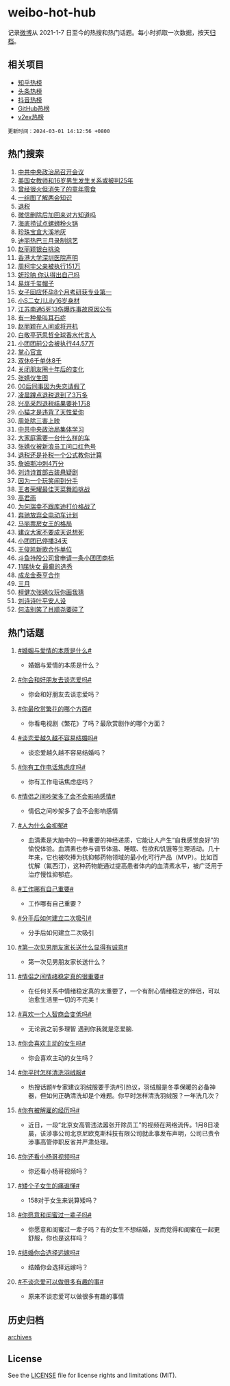 # weibo-hot-hub

记录[微博](https://www.weibo.com)从 2021-1-7 日至今的热搜和热门话题。每小时抓取一次数据，按天[归档](archives)。

## 相关项目

- [知乎热榜](https://github.com/lonnyzhang423/zhihu-hot-hub)
- [头条热榜](https://github.com/lonnyzhang423/toutiao-hot-hub)
- [抖音热榜](https://github.com/lonnyzhang423/douyin-hot-hub)
- [GitHub热榜](https://github.com/lonnyzhang423/github-hot-hub)
- [v2ex热榜](https://github.com/lonnyzhang423/v2ex-hot-hub)


`更新时间：2024-03-01 14:12:56 +0800`

## 热门搜索

1. [中共中央政治局召开会议](https://m.weibo.cn/search?containerid=100103type%3D1%26t%3D10%26q%3D%23%E4%B8%AD%E5%85%B1%E4%B8%AD%E5%A4%AE%E6%94%BF%E6%B2%BB%E5%B1%80%E5%8F%AC%E5%BC%80%E4%BC%9A%E8%AE%AE%23&stream_entry_id=51&isnewpage=1&extparam=seat%3D1%26pos%3D0%26q%3D%2523%25E4%25B8%25AD%25E5%2585%25B1%25E4%25B8%25AD%25E5%25A4%25AE%25E6%2594%25BF%25E6%25B2%25BB%25E5%25B1%2580%25E5%258F%25AC%25E5%25BC%2580%25E4%25BC%259A%25E8%25AE%25AE%2523%26cate%3D10103%26filter_type%3Drealtimehot%26stream_entry_id%3D51%26dgr%3D0%26c_type%3D51%26display_time%3D1709273575%26pre_seqid%3D170927357597503274911)
1. [美国女教师和16岁男生发生关系或被判25年](https://m.weibo.cn/search?containerid=100103type%3D1%26t%3D10%26q%3D%23%E7%BE%8E%E5%9B%BD%E5%A5%B3%E6%95%99%E5%B8%88%E5%92%8C16%E5%B2%81%E7%94%B7%E7%94%9F%E5%8F%91%E7%94%9F%E5%85%B3%E7%B3%BB%E6%88%96%E8%A2%AB%E5%88%A425%E5%B9%B4%23&stream_entry_id=31&isnewpage=1&extparam=seat%3D1%26flag%3D1%26cate%3D5001%26band_rank%3D1%26q%3D%2523%25E7%25BE%258E%25E5%259B%25BD%25E5%25A5%25B3%25E6%2595%2599%25E5%25B8%2588%25E5%2592%258C16%25E5%25B2%2581%25E7%2594%25B7%25E7%2594%259F%25E5%258F%2591%25E7%2594%259F%25E5%2585%25B3%25E7%25B3%25BB%25E6%2588%2596%25E8%25A2%25AB%25E5%2588%25A425%25E5%25B9%25B4%2523%26dgr%3D0%26filter_type%3Drealtimehot%26lcate%3D5001%26pos%3D0%26stream_entry_id%3D31%26realpos%3D1%26c_type%3D31%26display_time%3D1709273575%26pre_seqid%3D170927357597503274911)
1. [曾经很火但消失了的童年零食](https://m.weibo.cn/search?containerid=100103type%3D1%26t%3D10%26q%3D%23%E6%9B%BE%E7%BB%8F%E5%BE%88%E7%81%AB%E4%BD%86%E6%B6%88%E5%A4%B1%E4%BA%86%E7%9A%84%E7%AB%A5%E5%B9%B4%E9%9B%B6%E9%A3%9F%23&stream_entry_id=31&isnewpage=1&extparam=seat%3D1%26flag%3D1%26cate%3D5001%26band_rank%3D2%26q%3D%2523%25E6%259B%25BE%25E7%25BB%258F%25E5%25BE%2588%25E7%2581%25AB%25E4%25BD%2586%25E6%25B6%2588%25E5%25A4%25B1%25E4%25BA%2586%25E7%259A%2584%25E7%25AB%25A5%25E5%25B9%25B4%25E9%259B%25B6%25E9%25A3%259F%2523%26dgr%3D0%26filter_type%3Drealtimehot%26lcate%3D5001%26pos%3D1%26stream_entry_id%3D31%26realpos%3D2%26c_type%3D31%26display_time%3D1709273575%26pre_seqid%3D170927357597503274911)
1. [一组图了解两会知识](https://m.weibo.cn/search?containerid=100103type%3D1%26t%3D10%26q%3D%23%E4%B8%80%E7%BB%84%E5%9B%BE%E4%BA%86%E8%A7%A3%E4%B8%A4%E4%BC%9A%E7%9F%A5%E8%AF%86%23&stream_entry_id=31&isnewpage=1&extparam=seat%3D1%26flag%3D0%26cate%3D5001%26band_rank%3D3%26q%3D%2523%25E4%25B8%2580%25E7%25BB%2584%25E5%259B%25BE%25E4%25BA%2586%25E8%25A7%25A3%25E4%25B8%25A4%25E4%25BC%259A%25E7%259F%25A5%25E8%25AF%2586%2523%26dgr%3D0%26filter_type%3Drealtimehot%26lcate%3D5001%26pos%3D2%26stream_entry_id%3D31%26realpos%3D3%26c_type%3D31%26display_time%3D1709273575%26pre_seqid%3D170927357597503274911)
1. [退税](https://m.weibo.cn/search?containerid=100103type%3D1%26t%3D10%26q%3D%E9%80%80%E7%A8%8E&stream_entry_id=31&isnewpage=1&extparam=seat%3D1%26flag%3D16%26cate%3D5001%26band_rank%3D4%26q%3D%25E9%2580%2580%25E7%25A8%258E%26dgr%3D0%26filter_type%3Drealtimehot%26lcate%3D5001%26pos%3D3%26stream_entry_id%3D31%26realpos%3D4%26c_type%3D31%26display_time%3D1709273575%26pre_seqid%3D170927357597503274911)
1. [微信删除后加回来对方知道吗](https://m.weibo.cn/search?containerid=100103type%3D1%26t%3D10%26q%3D%23%E5%BE%AE%E4%BF%A1%E5%88%A0%E9%99%A4%E5%90%8E%E5%8A%A0%E5%9B%9E%E6%9D%A5%E5%AF%B9%E6%96%B9%E7%9F%A5%E9%81%93%E5%90%97%23&stream_entry_id=31&isnewpage=1&extparam=seat%3D1%26flag%3D2%26cate%3D5001%26band_rank%3D5%26q%3D%2523%25E5%25BE%25AE%25E4%25BF%25A1%25E5%2588%25A0%25E9%2599%25A4%25E5%2590%258E%25E5%258A%25A0%25E5%259B%259E%25E6%259D%25A5%25E5%25AF%25B9%25E6%2596%25B9%25E7%259F%25A5%25E9%2581%2593%25E5%2590%2597%2523%26dgr%3D0%26filter_type%3Drealtimehot%26lcate%3D5001%26pos%3D4%26stream_entry_id%3D31%26realpos%3D5%26c_type%3D31%26display_time%3D1709273575%26pre_seqid%3D170927357597503274911)
1. [海底捞试点螺蛳粉火锅](https://m.weibo.cn/search?containerid=100103type%3D1%26t%3D10%26q%3D%23%E6%B5%B7%E5%BA%95%E6%8D%9E%E8%AF%95%E7%82%B9%E8%9E%BA%E8%9B%B3%E7%B2%89%E7%81%AB%E9%94%85%23&stream_entry_id=31&isnewpage=1&extparam=seat%3D1%26flag%3D1%26cate%3D5001%26band_rank%3D6%26q%3D%2523%25E6%25B5%25B7%25E5%25BA%2595%25E6%258D%259E%25E8%25AF%2595%25E7%2582%25B9%25E8%259E%25BA%25E8%259B%25B3%25E7%25B2%2589%25E7%2581%25AB%25E9%2594%2585%2523%26dgr%3D0%26filter_type%3Drealtimehot%26lcate%3D5001%26pos%3D5%26stream_entry_id%3D31%26realpos%3D6%26c_type%3D31%26display_time%3D1709273575%26pre_seqid%3D170927357597503274911)
1. [珍珠宝盒大溪地灰](https://m.weibo.cn/search?containerid=100103type%3D1%26t%3D10%26q%3D%23%E7%8F%8D%E7%8F%A0%E5%AE%9D%E7%9B%92%E5%A4%A7%E6%BA%AA%E5%9C%B0%E7%81%B0%23&stream_entry_id=31&isnewpage=1&extparam=seat%3D1%26filter_type%3Drealtimehot%26cate%3D5001%26band_rank%3D7%26q%3D%2523%25E7%258F%258D%25E7%258F%25A0%25E5%25AE%259D%25E7%259B%2592%25E5%25A4%25A7%25E6%25BA%25AA%25E5%259C%25B0%25E7%2581%25B0%2523%26is_ad_pos%3D1%26adid%3D225524%26dgr%3D0%26lcate%3D5001%26topic_ad%3D1%26stream_entry_id%3D31%26pos%3D6%26c_type%3D31%26display_time%3D1709273575%26pre_seqid%3D170927357597503274911)
1. [迪丽热巴三月录制综艺](https://m.weibo.cn/search?containerid=100103type%3D1%26t%3D10%26q%3D%23%E8%BF%AA%E4%B8%BD%E7%83%AD%E5%B7%B4%E4%B8%89%E6%9C%88%E5%BD%95%E5%88%B6%E7%BB%BC%E8%89%BA%23&stream_entry_id=31&isnewpage=1&extparam=seat%3D1%26flag%3D2%26cate%3D5001%26band_rank%3D7%26q%3D%2523%25E8%25BF%25AA%25E4%25B8%25BD%25E7%2583%25AD%25E5%25B7%25B4%25E4%25B8%2589%25E6%259C%2588%25E5%25BD%2595%25E5%2588%25B6%25E7%25BB%25BC%25E8%2589%25BA%2523%26dgr%3D0%26filter_type%3Drealtimehot%26lcate%3D5001%26pos%3D7%26stream_entry_id%3D31%26realpos%3D7%26c_type%3D31%26display_time%3D1709273575%26pre_seqid%3D170927357597503274911)
1. [赵丽颖银白挑染](https://m.weibo.cn/search?containerid=100103type%3D1%26t%3D10%26q%3D%23%E8%B5%B5%E4%B8%BD%E9%A2%96%E9%93%B6%E7%99%BD%E6%8C%91%E6%9F%93%23&stream_entry_id=31&isnewpage=1&extparam=seat%3D1%26flag%3D1%26cate%3D5001%26band_rank%3D8%26q%3D%2523%25E8%25B5%25B5%25E4%25B8%25BD%25E9%25A2%2596%25E9%2593%25B6%25E7%2599%25BD%25E6%258C%2591%25E6%259F%2593%2523%26dgr%3D0%26filter_type%3Drealtimehot%26lcate%3D5001%26pos%3D8%26stream_entry_id%3D31%26realpos%3D8%26c_type%3D31%26display_time%3D1709273575%26pre_seqid%3D170927357597503274911)
1. [香港大学深圳医院声明](https://m.weibo.cn/search?containerid=100103type%3D1%26t%3D10%26q%3D%23%E9%A6%99%E6%B8%AF%E5%A4%A7%E5%AD%A6%E6%B7%B1%E5%9C%B3%E5%8C%BB%E9%99%A2%E5%A3%B0%E6%98%8E%23&stream_entry_id=31&isnewpage=1&extparam=seat%3D1%26flag%3D1%26cate%3D5001%26band_rank%3D9%26q%3D%2523%25E9%25A6%2599%25E6%25B8%25AF%25E5%25A4%25A7%25E5%25AD%25A6%25E6%25B7%25B1%25E5%259C%25B3%25E5%258C%25BB%25E9%2599%25A2%25E5%25A3%25B0%25E6%2598%258E%2523%26dgr%3D0%26filter_type%3Drealtimehot%26lcate%3D5001%26pos%3D9%26stream_entry_id%3D31%26realpos%3D9%26c_type%3D31%26display_time%3D1709273575%26pre_seqid%3D170927357597503274911)
1. [周柯宇父亲被执行151万](https://m.weibo.cn/search?containerid=100103type%3D1%26t%3D10%26q%3D%23%E5%91%A8%E6%9F%AF%E5%AE%87%E7%88%B6%E4%BA%B2%E8%A2%AB%E6%89%A7%E8%A1%8C151%E4%B8%87%23&stream_entry_id=31&isnewpage=1&extparam=seat%3D1%26flag%3D1%26cate%3D5001%26band_rank%3D10%26q%3D%2523%25E5%2591%25A8%25E6%259F%25AF%25E5%25AE%2587%25E7%2588%25B6%25E4%25BA%25B2%25E8%25A2%25AB%25E6%2589%25A7%25E8%25A1%258C151%25E4%25B8%2587%2523%26dgr%3D0%26filter_type%3Drealtimehot%26lcate%3D5001%26pos%3D10%26stream_entry_id%3D31%26realpos%3D10%26c_type%3D31%26display_time%3D1709273575%26pre_seqid%3D170927357597503274911)
1. [妍珍呐 你认得出自己吗](https://m.weibo.cn/search?containerid=100103type%3D1%26t%3D10%26q%3D%E5%A6%8D%E7%8F%8D%E5%91%90+%E4%BD%A0%E8%AE%A4%E5%BE%97%E5%87%BA%E8%87%AA%E5%B7%B1%E5%90%97&stream_entry_id=31&isnewpage=1&extparam=seat%3D1%26flag%3D1%26cate%3D5001%26band_rank%3D11%26q%3D%25E5%25A6%258D%25E7%258F%258D%25E5%2591%2590%2520%25E4%25BD%25A0%25E8%25AE%25A4%25E5%25BE%2597%25E5%2587%25BA%25E8%2587%25AA%25E5%25B7%25B1%25E5%2590%2597%26dgr%3D0%26filter_type%3Drealtimehot%26lcate%3D5001%26pos%3D11%26stream_entry_id%3D31%26realpos%3D11%26c_type%3D31%26display_time%3D1709273575%26pre_seqid%3D170927357597503274911)
1. [易烊千玺帽子](https://m.weibo.cn/search?containerid=100103type%3D1%26t%3D10%26q%3D%E6%98%93%E7%83%8A%E5%8D%83%E7%8E%BA%E5%B8%BD%E5%AD%90&stream_entry_id=31&isnewpage=1&extparam=seat%3D1%26flag%3D0%26cate%3D5001%26band_rank%3D12%26q%3D%25E6%2598%2593%25E7%2583%258A%25E5%258D%2583%25E7%258E%25BA%25E5%25B8%25BD%25E5%25AD%2590%26dgr%3D0%26filter_type%3Drealtimehot%26lcate%3D5001%26pos%3D12%26stream_entry_id%3D31%26realpos%3D12%26c_type%3D31%26display_time%3D1709273575%26pre_seqid%3D170927357597503274911)
1. [女子回应怀孕8个月考研获专业第一](https://m.weibo.cn/search?containerid=100103type%3D1%26t%3D10%26q%3D%23%E5%A5%B3%E5%AD%90%E5%9B%9E%E5%BA%94%E6%80%80%E5%AD%958%E4%B8%AA%E6%9C%88%E8%80%83%E7%A0%94%E8%8E%B7%E4%B8%93%E4%B8%9A%E7%AC%AC%E4%B8%80%23&stream_entry_id=31&isnewpage=1&extparam=seat%3D1%26flag%3D2%26cate%3D5001%26band_rank%3D13%26q%3D%2523%25E5%25A5%25B3%25E5%25AD%2590%25E5%259B%259E%25E5%25BA%2594%25E6%2580%2580%25E5%25AD%25958%25E4%25B8%25AA%25E6%259C%2588%25E8%2580%2583%25E7%25A0%2594%25E8%258E%25B7%25E4%25B8%2593%25E4%25B8%259A%25E7%25AC%25AC%25E4%25B8%2580%2523%26dgr%3D0%26filter_type%3Drealtimehot%26lcate%3D5001%26pos%3D13%26stream_entry_id%3D31%26realpos%3D13%26c_type%3D31%26display_time%3D1709273575%26pre_seqid%3D170927357597503274911)
1. [小S二女儿Lily16岁身材](https://m.weibo.cn/search?containerid=100103type%3D1%26t%3D10%26q%3D%23%E5%B0%8FS%E4%BA%8C%E5%A5%B3%E5%84%BFLily16%E5%B2%81%E8%BA%AB%E6%9D%90%23&stream_entry_id=31&isnewpage=1&extparam=seat%3D1%26flag%3D0%26cate%3D5001%26band_rank%3D14%26q%3D%2523%25E5%25B0%258FS%25E4%25BA%258C%25E5%25A5%25B3%25E5%2584%25BFLily16%25E5%25B2%2581%25E8%25BA%25AB%25E6%259D%2590%2523%26dgr%3D0%26filter_type%3Drealtimehot%26lcate%3D5001%26pos%3D14%26stream_entry_id%3D31%26realpos%3D14%26c_type%3D31%26display_time%3D1709273575%26pre_seqid%3D170927357597503274911)
1. [江苏南通5死13伤爆炸事故原因公布](https://m.weibo.cn/search?containerid=100103type%3D1%26t%3D10%26q%3D%23%E6%B1%9F%E8%8B%8F%E5%8D%97%E9%80%9A5%E6%AD%BB13%E4%BC%A4%E7%88%86%E7%82%B8%E4%BA%8B%E6%95%85%E5%8E%9F%E5%9B%A0%E5%85%AC%E5%B8%83%23&stream_entry_id=31&isnewpage=1&extparam=seat%3D1%26flag%3D0%26cate%3D5001%26band_rank%3D15%26q%3D%2523%25E6%25B1%259F%25E8%258B%258F%25E5%258D%2597%25E9%2580%259A5%25E6%25AD%25BB13%25E4%25BC%25A4%25E7%2588%2586%25E7%2582%25B8%25E4%25BA%258B%25E6%2595%2585%25E5%258E%259F%25E5%259B%25A0%25E5%2585%25AC%25E5%25B8%2583%2523%26dgr%3D0%26filter_type%3Drealtimehot%26lcate%3D5001%26pos%3D15%26stream_entry_id%3D31%26realpos%3D15%26c_type%3D31%26display_time%3D1709273575%26pre_seqid%3D170927357597503274911)
1. [有一种晕叫耳石症](https://m.weibo.cn/search?containerid=100103type%3D1%26t%3D10%26q%3D%23%E6%9C%89%E4%B8%80%E7%A7%8D%E6%99%95%E5%8F%AB%E8%80%B3%E7%9F%B3%E7%97%87%23&stream_entry_id=31&isnewpage=1&extparam=seat%3D1%26flag%3D0%26cate%3D5001%26band_rank%3D16%26q%3D%2523%25E6%259C%2589%25E4%25B8%2580%25E7%25A7%258D%25E6%2599%2595%25E5%258F%25AB%25E8%2580%25B3%25E7%259F%25B3%25E7%2597%2587%2523%26dgr%3D0%26filter_type%3Drealtimehot%26lcate%3D5001%26pos%3D16%26stream_entry_id%3D31%26realpos%3D16%26c_type%3D31%26display_time%3D1709273575%26pre_seqid%3D170927357597503274911)
1. [赵丽颖在人间或将开机](https://m.weibo.cn/search?containerid=100103type%3D1%26t%3D10%26q%3D%23%E8%B5%B5%E4%B8%BD%E9%A2%96%E5%9C%A8%E4%BA%BA%E9%97%B4%E6%88%96%E5%B0%86%E5%BC%80%E6%9C%BA%23&stream_entry_id=31&isnewpage=1&extparam=seat%3D1%26flag%3D1%26cate%3D5001%26band_rank%3D17%26q%3D%2523%25E8%25B5%25B5%25E4%25B8%25BD%25E9%25A2%2596%25E5%259C%25A8%25E4%25BA%25BA%25E9%2597%25B4%25E6%2588%2596%25E5%25B0%2586%25E5%25BC%2580%25E6%259C%25BA%2523%26dgr%3D0%26filter_type%3Drealtimehot%26lcate%3D5001%26pos%3D17%26stream_entry_id%3D31%26realpos%3D17%26c_type%3D31%26display_time%3D1709273575%26pre_seqid%3D170927357597503274911)
1. [白敬亭范思哲全球香水代言人](https://m.weibo.cn/search?containerid=100103type%3D1%26t%3D10%26q%3D%23%E7%99%BD%E6%95%AC%E4%BA%AD%E8%8C%83%E6%80%9D%E5%93%B2%E5%85%A8%E7%90%83%E9%A6%99%E6%B0%B4%E4%BB%A3%E8%A8%80%E4%BA%BA%23&stream_entry_id=31&isnewpage=1&extparam=seat%3D1%26flag%3D0%26cate%3D5001%26band_rank%3D18%26q%3D%2523%25E7%2599%25BD%25E6%2595%25AC%25E4%25BA%25AD%25E8%258C%2583%25E6%2580%259D%25E5%2593%25B2%25E5%2585%25A8%25E7%2590%2583%25E9%25A6%2599%25E6%25B0%25B4%25E4%25BB%25A3%25E8%25A8%2580%25E4%25BA%25BA%2523%26dgr%3D0%26filter_type%3Drealtimehot%26lcate%3D5001%26pos%3D18%26stream_entry_id%3D31%26realpos%3D18%26c_type%3D31%26display_time%3D1709273575%26pre_seqid%3D170927357597503274911)
1. [小团团前公会被执行44.57万](https://m.weibo.cn/search?containerid=100103type%3D1%26t%3D10%26q%3D%23%E5%B0%8F%E5%9B%A2%E5%9B%A2%E5%89%8D%E5%85%AC%E4%BC%9A%E8%A2%AB%E6%89%A7%E8%A1%8C44.57%E4%B8%87%23&stream_entry_id=31&isnewpage=1&extparam=seat%3D1%26flag%3D0%26cate%3D5001%26band_rank%3D19%26q%3D%2523%25E5%25B0%258F%25E5%259B%25A2%25E5%259B%25A2%25E5%2589%258D%25E5%2585%25AC%25E4%25BC%259A%25E8%25A2%25AB%25E6%2589%25A7%25E8%25A1%258C44.57%25E4%25B8%2587%2523%26dgr%3D0%26filter_type%3Drealtimehot%26lcate%3D5001%26pos%3D19%26stream_entry_id%3D31%26realpos%3D19%26c_type%3D31%26display_time%3D1709273575%26pre_seqid%3D170927357597503274911)
1. [掌心官宣](https://m.weibo.cn/search?containerid=100103type%3D1%26t%3D10%26q%3D%23%E6%8E%8C%E5%BF%83%E5%AE%98%E5%AE%A3%23&stream_entry_id=31&isnewpage=1&extparam=seat%3D1%26flag%3D0%26cate%3D5001%26band_rank%3D20%26q%3D%2523%25E6%258E%258C%25E5%25BF%2583%25E5%25AE%2598%25E5%25AE%25A3%2523%26dgr%3D0%26filter_type%3Drealtimehot%26lcate%3D5001%26pos%3D20%26stream_entry_id%3D31%26realpos%3D20%26c_type%3D31%26display_time%3D1709273575%26pre_seqid%3D170927357597503274911)
1. [双休6千单休8千](https://m.weibo.cn/search?containerid=100103type%3D1%26t%3D10%26q%3D%23%E5%8F%8C%E4%BC%916%E5%8D%83%E5%8D%95%E4%BC%918%E5%8D%83%23&stream_entry_id=31&isnewpage=1&extparam=seat%3D1%26flag%3D1%26cate%3D5001%26band_rank%3D21%26q%3D%2523%25E5%258F%258C%25E4%25BC%25916%25E5%258D%2583%25E5%258D%2595%25E4%25BC%25918%25E5%258D%2583%2523%26dgr%3D0%26filter_type%3Drealtimehot%26lcate%3D5001%26pos%3D21%26stream_entry_id%3D31%26realpos%3D21%26c_type%3D31%26display_time%3D1709273575%26pre_seqid%3D170927357597503274911)
1. [关闭朋友圈十年后的变化](https://m.weibo.cn/search?containerid=100103type%3D1%26t%3D10%26q%3D%23%E5%85%B3%E9%97%AD%E6%9C%8B%E5%8F%8B%E5%9C%88%E5%8D%81%E5%B9%B4%E5%90%8E%E7%9A%84%E5%8F%98%E5%8C%96%23&stream_entry_id=31&isnewpage=1&extparam=seat%3D1%26flag%3D0%26cate%3D5001%26band_rank%3D22%26q%3D%2523%25E5%2585%25B3%25E9%2597%25AD%25E6%259C%258B%25E5%258F%258B%25E5%259C%2588%25E5%258D%2581%25E5%25B9%25B4%25E5%2590%258E%25E7%259A%2584%25E5%258F%2598%25E5%258C%2596%2523%26dgr%3D0%26filter_type%3Drealtimehot%26lcate%3D5001%26pos%3D22%26stream_entry_id%3D31%26realpos%3D22%26c_type%3D31%26display_time%3D1709273575%26pre_seqid%3D170927357597503274911)
1. [张婧仪生图](https://m.weibo.cn/search?containerid=100103type%3D1%26t%3D10%26q%3D%E5%BC%A0%E5%A9%A7%E4%BB%AA%E7%94%9F%E5%9B%BE&stream_entry_id=31&isnewpage=1&extparam=seat%3D1%26flag%3D1%26cate%3D5001%26band_rank%3D23%26q%3D%25E5%25BC%25A0%25E5%25A9%25A7%25E4%25BB%25AA%25E7%2594%259F%25E5%259B%25BE%26dgr%3D0%26filter_type%3Drealtimehot%26lcate%3D5001%26pos%3D23%26stream_entry_id%3D31%26realpos%3D23%26c_type%3D31%26display_time%3D1709273575%26pre_seqid%3D170927357597503274911)
1. [00后同事因为失恋请假了](https://m.weibo.cn/search?containerid=100103type%3D1%26t%3D10%26q%3D%2300%E5%90%8E%E5%90%8C%E4%BA%8B%E5%9B%A0%E4%B8%BA%E5%A4%B1%E6%81%8B%E8%AF%B7%E5%81%87%E4%BA%86%23&stream_entry_id=31&isnewpage=1&extparam=seat%3D1%26flag%3D1%26cate%3D5001%26band_rank%3D24%26q%3D%252300%25E5%2590%258E%25E5%2590%258C%25E4%25BA%258B%25E5%259B%25A0%25E4%25B8%25BA%25E5%25A4%25B1%25E6%2581%258B%25E8%25AF%25B7%25E5%2581%2587%25E4%25BA%2586%2523%26dgr%3D0%26filter_type%3Drealtimehot%26lcate%3D5001%26pos%3D24%26stream_entry_id%3D31%26realpos%3D24%26c_type%3D31%26display_time%3D1709273575%26pre_seqid%3D170927357597503274911)
1. [凌晨蹲点退税退到了3万多](https://m.weibo.cn/search?containerid=100103type%3D1%26t%3D10%26q%3D%23%E5%87%8C%E6%99%A8%E8%B9%B2%E7%82%B9%E9%80%80%E7%A8%8E%E9%80%80%E5%88%B0%E4%BA%863%E4%B8%87%E5%A4%9A%23&stream_entry_id=31&isnewpage=1&extparam=seat%3D1%26flag%3D0%26cate%3D5001%26band_rank%3D25%26q%3D%2523%25E5%2587%258C%25E6%2599%25A8%25E8%25B9%25B2%25E7%2582%25B9%25E9%2580%2580%25E7%25A8%258E%25E9%2580%2580%25E5%2588%25B0%25E4%25BA%25863%25E4%25B8%2587%25E5%25A4%259A%2523%26dgr%3D0%26filter_type%3Drealtimehot%26lcate%3D5001%26pos%3D25%26stream_entry_id%3D31%26realpos%3D25%26c_type%3D31%26display_time%3D1709273575%26pre_seqid%3D170927357597503274911)
1. [兴高采烈退税结果要补1万8](https://m.weibo.cn/search?containerid=100103type%3D1%26t%3D10%26q%3D%23%E5%85%B4%E9%AB%98%E9%87%87%E7%83%88%E9%80%80%E7%A8%8E%E7%BB%93%E6%9E%9C%E8%A6%81%E8%A1%A51%E4%B8%878%23&stream_entry_id=31&isnewpage=1&extparam=seat%3D1%26flag%3D0%26cate%3D5001%26band_rank%3D26%26q%3D%2523%25E5%2585%25B4%25E9%25AB%2598%25E9%2587%2587%25E7%2583%2588%25E9%2580%2580%25E7%25A8%258E%25E7%25BB%2593%25E6%259E%259C%25E8%25A6%2581%25E8%25A1%25A51%25E4%25B8%25878%2523%26dgr%3D0%26filter_type%3Drealtimehot%26lcate%3D5001%26pos%3D26%26stream_entry_id%3D31%26realpos%3D26%26c_type%3D31%26display_time%3D1709273575%26pre_seqid%3D170927357597503274911)
1. [小猫才是违背了天性爱你](https://m.weibo.cn/search?containerid=100103type%3D1%26t%3D10%26q%3D%E5%B0%8F%E7%8C%AB%E6%89%8D%E6%98%AF%E8%BF%9D%E8%83%8C%E4%BA%86%E5%A4%A9%E6%80%A7%E7%88%B1%E4%BD%A0&stream_entry_id=31&isnewpage=1&extparam=seat%3D1%26flag%3D0%26cate%3D5001%26band_rank%3D27%26q%3D%25E5%25B0%258F%25E7%258C%25AB%25E6%2589%258D%25E6%2598%25AF%25E8%25BF%259D%25E8%2583%258C%25E4%25BA%2586%25E5%25A4%25A9%25E6%2580%25A7%25E7%2588%25B1%25E4%25BD%25A0%26dgr%3D0%26filter_type%3Drealtimehot%26lcate%3D5001%26pos%3D27%26stream_entry_id%3D31%26realpos%3D27%26c_type%3D31%26display_time%3D1709273575%26pre_seqid%3D170927357597503274911)
1. [周处除三害上映](https://m.weibo.cn/search?containerid=100103type%3D1%26t%3D10%26q%3D%E5%91%A8%E5%A4%84%E9%99%A4%E4%B8%89%E5%AE%B3%E4%B8%8A%E6%98%A0&stream_entry_id=31&isnewpage=1&extparam=seat%3D1%26flag%3D1%26cate%3D5001%26band_rank%3D28%26q%3D%25E5%2591%25A8%25E5%25A4%2584%25E9%2599%25A4%25E4%25B8%2589%25E5%25AE%25B3%25E4%25B8%258A%25E6%2598%25A0%26dgr%3D0%26filter_type%3Drealtimehot%26lcate%3D5001%26pos%3D28%26stream_entry_id%3D31%26realpos%3D28%26c_type%3D31%26display_time%3D1709273575%26pre_seqid%3D170927357597503274911)
1. [中共中央政治局集体学习](https://m.weibo.cn/search?containerid=100103type%3D1%26t%3D10%26q%3D%23%E4%B8%AD%E5%85%B1%E4%B8%AD%E5%A4%AE%E6%94%BF%E6%B2%BB%E5%B1%80%E9%9B%86%E4%BD%93%E5%AD%A6%E4%B9%A0%23&stream_entry_id=31&isnewpage=1&extparam=seat%3D1%26flag%3D0%26cate%3D5001%26band_rank%3D29%26q%3D%2523%25E4%25B8%25AD%25E5%2585%25B1%25E4%25B8%25AD%25E5%25A4%25AE%25E6%2594%25BF%25E6%25B2%25BB%25E5%25B1%2580%25E9%259B%2586%25E4%25BD%2593%25E5%25AD%25A6%25E4%25B9%25A0%2523%26dgr%3D0%26filter_type%3Drealtimehot%26lcate%3D5001%26pos%3D29%26stream_entry_id%3D31%26realpos%3D29%26c_type%3D31%26display_time%3D1709273575%26pre_seqid%3D170927357597503274911)
1. [大家庭需要一台什么样的车](https://m.weibo.cn/search?containerid=100103type%3D1%26t%3D10%26q%3D%23%E5%A4%A7%E5%AE%B6%E5%BA%AD%E9%9C%80%E8%A6%81%E4%B8%80%E5%8F%B0%E4%BB%80%E4%B9%88%E6%A0%B7%E7%9A%84%E8%BD%A6%23&stream_entry_id=31&isnewpage=1&extparam=seat%3D1%26flag%3D0%26cate%3D5001%26band_rank%3D30%26q%3D%2523%25E5%25A4%25A7%25E5%25AE%25B6%25E5%25BA%25AD%25E9%259C%2580%25E8%25A6%2581%25E4%25B8%2580%25E5%258F%25B0%25E4%25BB%2580%25E4%25B9%2588%25E6%25A0%25B7%25E7%259A%2584%25E8%25BD%25A6%2523%26dgr%3D0%26adid%3D223933%26filter_type%3Drealtimehot%26lcate%3D5001%26pos%3D30%26stream_entry_id%3D31%26realpos%3D30%26c_type%3D31%26display_time%3D1709273575%26pre_seqid%3D170927357597503274911)
1. [张婧仪被新浪员工问口红色号](https://m.weibo.cn/search?containerid=100103type%3D1%26t%3D10%26q%3D%23%E5%BC%A0%E5%A9%A7%E4%BB%AA%E8%A2%AB%E6%96%B0%E6%B5%AA%E5%91%98%E5%B7%A5%E9%97%AE%E5%8F%A3%E7%BA%A2%E8%89%B2%E5%8F%B7%23&stream_entry_id=31&isnewpage=1&extparam=seat%3D1%26flag%3D0%26cate%3D5001%26band_rank%3D31%26q%3D%2523%25E5%25BC%25A0%25E5%25A9%25A7%25E4%25BB%25AA%25E8%25A2%25AB%25E6%2596%25B0%25E6%25B5%25AA%25E5%2591%2598%25E5%25B7%25A5%25E9%2597%25AE%25E5%258F%25A3%25E7%25BA%25A2%25E8%2589%25B2%25E5%258F%25B7%2523%26dgr%3D0%26adid%3D225565%26filter_type%3Drealtimehot%26lcate%3D5001%26pos%3D31%26stream_entry_id%3D31%26realpos%3D31%26c_type%3D31%26display_time%3D1709273575%26pre_seqid%3D170927357597503274911)
1. [退税还是补税一个公式教你计算](https://m.weibo.cn/search?containerid=100103type%3D1%26t%3D10%26q%3D%23%E9%80%80%E7%A8%8E%E8%BF%98%E6%98%AF%E8%A1%A5%E7%A8%8E%E4%B8%80%E4%B8%AA%E5%85%AC%E5%BC%8F%E6%95%99%E4%BD%A0%E8%AE%A1%E7%AE%97%23&stream_entry_id=31&isnewpage=1&extparam=seat%3D1%26flag%3D0%26cate%3D5001%26band_rank%3D32%26q%3D%2523%25E9%2580%2580%25E7%25A8%258E%25E8%25BF%2598%25E6%2598%25AF%25E8%25A1%25A5%25E7%25A8%258E%25E4%25B8%2580%25E4%25B8%25AA%25E5%2585%25AC%25E5%25BC%258F%25E6%2595%2599%25E4%25BD%25A0%25E8%25AE%25A1%25E7%25AE%2597%2523%26dgr%3D0%26filter_type%3Drealtimehot%26lcate%3D5001%26pos%3D32%26stream_entry_id%3D31%26realpos%3D32%26c_type%3D31%26display_time%3D1709273575%26pre_seqid%3D170927357597503274911)
1. [詹姆斯冲刺4万分](https://m.weibo.cn/search?containerid=100103type%3D1%26t%3D10%26q%3D%23%E8%A9%B9%E5%A7%86%E6%96%AF%E5%86%B2%E5%88%BA4%E4%B8%87%E5%88%86%23&stream_entry_id=31&isnewpage=1&extparam=seat%3D1%26flag%3D1%26cate%3D5001%26band_rank%3D33%26q%3D%2523%25E8%25A9%25B9%25E5%25A7%2586%25E6%2596%25AF%25E5%2586%25B2%25E5%2588%25BA4%25E4%25B8%2587%25E5%2588%2586%2523%26dgr%3D0%26filter_type%3Drealtimehot%26lcate%3D5001%26pos%3D33%26stream_entry_id%3D31%26realpos%3D33%26c_type%3D31%26display_time%3D1709273575%26pre_seqid%3D170927357597503274911)
1. [刘诗诗首部古装悬疑剧](https://m.weibo.cn/search?containerid=100103type%3D1%26t%3D10%26q%3D%23%E5%88%98%E8%AF%97%E8%AF%97%E9%A6%96%E9%83%A8%E5%8F%A4%E8%A3%85%E6%82%AC%E7%96%91%E5%89%A7%23&stream_entry_id=31&isnewpage=1&extparam=seat%3D1%26flag%3D1%26cate%3D5001%26band_rank%3D34%26q%3D%2523%25E5%2588%2598%25E8%25AF%2597%25E8%25AF%2597%25E9%25A6%2596%25E9%2583%25A8%25E5%258F%25A4%25E8%25A3%2585%25E6%2582%25AC%25E7%2596%2591%25E5%2589%25A7%2523%26dgr%3D0%26filter_type%3Drealtimehot%26lcate%3D5001%26pos%3D34%26stream_entry_id%3D31%26realpos%3D34%26c_type%3D31%26display_time%3D1709273575%26pre_seqid%3D170927357597503274911)
1. [因为一个玩笑闹到分手](https://m.weibo.cn/search?containerid=100103type%3D1%26t%3D10%26q%3D%E5%9B%A0%E4%B8%BA%E4%B8%80%E4%B8%AA%E7%8E%A9%E7%AC%91%E9%97%B9%E5%88%B0%E5%88%86%E6%89%8B&stream_entry_id=31&isnewpage=1&extparam=seat%3D1%26flag%3D0%26cate%3D5001%26band_rank%3D35%26q%3D%25E5%259B%25A0%25E4%25B8%25BA%25E4%25B8%2580%25E4%25B8%25AA%25E7%258E%25A9%25E7%25AC%2591%25E9%2597%25B9%25E5%2588%25B0%25E5%2588%2586%25E6%2589%258B%26dgr%3D0%26filter_type%3Drealtimehot%26lcate%3D5001%26pos%3D35%26stream_entry_id%3D31%26realpos%3D35%26c_type%3D31%26display_time%3D1709273575%26pre_seqid%3D170927357597503274911)
1. [王者荣耀最佳天菜舞蹈挑战](https://m.weibo.cn/search?containerid=100103type%3D1%26t%3D10%26q%3D%23%E7%8E%8B%E8%80%85%E8%8D%A3%E8%80%80%E6%9C%80%E4%BD%B3%E5%A4%A9%E8%8F%9C%E8%88%9E%E8%B9%88%E6%8C%91%E6%88%98%23&stream_entry_id=31&isnewpage=1&extparam=seat%3D1%26flag%3D0%26cate%3D5001%26band_rank%3D36%26q%3D%2523%25E7%258E%258B%25E8%2580%2585%25E8%258D%25A3%25E8%2580%2580%25E6%259C%2580%25E4%25BD%25B3%25E5%25A4%25A9%25E8%258F%259C%25E8%2588%259E%25E8%25B9%2588%25E6%258C%2591%25E6%2588%2598%2523%26dgr%3D0%26adid%3D224189%26filter_type%3Drealtimehot%26lcate%3D5001%26pos%3D36%26stream_entry_id%3D31%26realpos%3D36%26c_type%3D31%26display_time%3D1709273575%26pre_seqid%3D170927357597503274911)
1. [高君雨](https://m.weibo.cn/search?containerid=100103type%3D1%26t%3D10%26q%3D%E9%AB%98%E5%90%9B%E9%9B%A8&stream_entry_id=31&isnewpage=1&extparam=seat%3D1%26flag%3D1%26cate%3D5001%26band_rank%3D37%26q%3D%25E9%25AB%2598%25E5%2590%259B%25E9%259B%25A8%26dgr%3D0%26filter_type%3Drealtimehot%26lcate%3D5001%26pos%3D37%26stream_entry_id%3D31%26realpos%3D37%26c_type%3D31%26display_time%3D1709273575%26pre_seqid%3D170927357597503274911)
1. [为何瑞幸不跟库迪打价格战了](https://m.weibo.cn/search?containerid=100103type%3D1%26t%3D10%26q%3D%23%E4%B8%BA%E4%BD%95%E7%91%9E%E5%B9%B8%E4%B8%8D%E8%B7%9F%E5%BA%93%E8%BF%AA%E6%89%93%E4%BB%B7%E6%A0%BC%E6%88%98%E4%BA%86%23&stream_entry_id=31&isnewpage=1&extparam=seat%3D1%26flag%3D0%26cate%3D5001%26band_rank%3D38%26q%3D%2523%25E4%25B8%25BA%25E4%25BD%2595%25E7%2591%259E%25E5%25B9%25B8%25E4%25B8%258D%25E8%25B7%259F%25E5%25BA%2593%25E8%25BF%25AA%25E6%2589%2593%25E4%25BB%25B7%25E6%25A0%25BC%25E6%2588%2598%25E4%25BA%2586%2523%26dgr%3D0%26filter_type%3Drealtimehot%26lcate%3D5001%26pos%3D38%26stream_entry_id%3D31%26realpos%3D38%26c_type%3D31%26display_time%3D1709273575%26pre_seqid%3D170927357597503274911)
1. [奔驰放弃全电动车计划](https://m.weibo.cn/search?containerid=100103type%3D1%26t%3D10%26q%3D%23%E5%A5%94%E9%A9%B0%E6%94%BE%E5%BC%83%E5%85%A8%E7%94%B5%E5%8A%A8%E8%BD%A6%E8%AE%A1%E5%88%92%23&stream_entry_id=31&isnewpage=1&extparam=seat%3D1%26flag%3D1%26cate%3D5001%26band_rank%3D39%26q%3D%2523%25E5%25A5%2594%25E9%25A9%25B0%25E6%2594%25BE%25E5%25BC%2583%25E5%2585%25A8%25E7%2594%25B5%25E5%258A%25A8%25E8%25BD%25A6%25E8%25AE%25A1%25E5%2588%2592%2523%26dgr%3D0%26filter_type%3Drealtimehot%26lcate%3D5001%26pos%3D39%26stream_entry_id%3D31%26realpos%3D39%26c_type%3D31%26display_time%3D1709273575%26pre_seqid%3D170927357597503274911)
1. [马丽票房女王的格局](https://m.weibo.cn/search?containerid=100103type%3D1%26t%3D10%26q%3D%E9%A9%AC%E4%B8%BD%E7%A5%A8%E6%88%BF%E5%A5%B3%E7%8E%8B%E7%9A%84%E6%A0%BC%E5%B1%80&stream_entry_id=31&isnewpage=1&extparam=seat%3D1%26flag%3D0%26cate%3D5001%26band_rank%3D40%26q%3D%25E9%25A9%25AC%25E4%25B8%25BD%25E7%25A5%25A8%25E6%2588%25BF%25E5%25A5%25B3%25E7%258E%258B%25E7%259A%2584%25E6%25A0%25BC%25E5%25B1%2580%26dgr%3D0%26filter_type%3Drealtimehot%26lcate%3D5001%26pos%3D40%26stream_entry_id%3D31%26realpos%3D40%26c_type%3D31%26display_time%3D1709273575%26pre_seqid%3D170927357597503274911)
1. [建议大家不要成天说想死](https://m.weibo.cn/search?containerid=100103type%3D1%26t%3D10%26q%3D%E5%BB%BA%E8%AE%AE%E5%A4%A7%E5%AE%B6%E4%B8%8D%E8%A6%81%E6%88%90%E5%A4%A9%E8%AF%B4%E6%83%B3%E6%AD%BB&stream_entry_id=31&isnewpage=1&extparam=seat%3D1%26flag%3D0%26cate%3D5001%26band_rank%3D41%26q%3D%25E5%25BB%25BA%25E8%25AE%25AE%25E5%25A4%25A7%25E5%25AE%25B6%25E4%25B8%258D%25E8%25A6%2581%25E6%2588%2590%25E5%25A4%25A9%25E8%25AF%25B4%25E6%2583%25B3%25E6%25AD%25BB%26dgr%3D0%26filter_type%3Drealtimehot%26lcate%3D5001%26pos%3D41%26stream_entry_id%3D31%26realpos%3D41%26c_type%3D31%26display_time%3D1709273575%26pre_seqid%3D170927357597503274911)
1. [小团团已停播34天](https://m.weibo.cn/search?containerid=100103type%3D1%26t%3D10%26q%3D%23%E5%B0%8F%E5%9B%A2%E5%9B%A2%E5%B7%B2%E5%81%9C%E6%92%AD34%E5%A4%A9%23&stream_entry_id=31&isnewpage=1&extparam=seat%3D1%26flag%3D1%26cate%3D5001%26band_rank%3D42%26q%3D%2523%25E5%25B0%258F%25E5%259B%25A2%25E5%259B%25A2%25E5%25B7%25B2%25E5%2581%259C%25E6%2592%25AD34%25E5%25A4%25A9%2523%26dgr%3D0%26filter_type%3Drealtimehot%26lcate%3D5001%26pos%3D42%26stream_entry_id%3D31%26realpos%3D42%26c_type%3D31%26display_time%3D1709273575%26pre_seqid%3D170927357597503274911)
1. [王俊凯新歌合作单位](https://m.weibo.cn/search?containerid=100103type%3D1%26t%3D10%26q%3D%23%E7%8E%8B%E4%BF%8A%E5%87%AF%E6%96%B0%E6%AD%8C%E5%90%88%E4%BD%9C%E5%8D%95%E4%BD%8D%23&stream_entry_id=31&isnewpage=1&extparam=seat%3D1%26flag%3D1%26cate%3D5001%26band_rank%3D43%26q%3D%2523%25E7%258E%258B%25E4%25BF%258A%25E5%2587%25AF%25E6%2596%25B0%25E6%25AD%258C%25E5%2590%2588%25E4%25BD%259C%25E5%258D%2595%25E4%25BD%258D%2523%26dgr%3D0%26filter_type%3Drealtimehot%26lcate%3D5001%26pos%3D43%26stream_entry_id%3D31%26realpos%3D43%26c_type%3D31%26display_time%3D1709273575%26pre_seqid%3D170927357597503274911)
1. [斗鱼持股公司曾申请一条小团团商标](https://m.weibo.cn/search?containerid=100103type%3D1%26t%3D10%26q%3D%23%E6%96%97%E9%B1%BC%E6%8C%81%E8%82%A1%E5%85%AC%E5%8F%B8%E6%9B%BE%E7%94%B3%E8%AF%B7%E4%B8%80%E6%9D%A1%E5%B0%8F%E5%9B%A2%E5%9B%A2%E5%95%86%E6%A0%87%23&stream_entry_id=31&isnewpage=1&extparam=seat%3D1%26flag%3D0%26cate%3D5001%26band_rank%3D44%26q%3D%2523%25E6%2596%2597%25E9%25B1%25BC%25E6%258C%2581%25E8%2582%25A1%25E5%2585%25AC%25E5%258F%25B8%25E6%259B%25BE%25E7%2594%25B3%25E8%25AF%25B7%25E4%25B8%2580%25E6%259D%25A1%25E5%25B0%258F%25E5%259B%25A2%25E5%259B%25A2%25E5%2595%2586%25E6%25A0%2587%2523%26dgr%3D0%26filter_type%3Drealtimehot%26lcate%3D5001%26pos%3D44%26stream_entry_id%3D31%26realpos%3D44%26c_type%3D31%26display_time%3D1709273575%26pre_seqid%3D170927357597503274911)
1. [11届快女 最癫的选秀](https://m.weibo.cn/search?containerid=100103type%3D1%26t%3D10%26q%3D11%E5%B1%8A%E5%BF%AB%E5%A5%B3+%E6%9C%80%E7%99%AB%E7%9A%84%E9%80%89%E7%A7%80&stream_entry_id=31&isnewpage=1&extparam=seat%3D1%26flag%3D0%26cate%3D5001%26band_rank%3D45%26q%3D11%25E5%25B1%258A%25E5%25BF%25AB%25E5%25A5%25B3%2520%25E6%259C%2580%25E7%2599%25AB%25E7%259A%2584%25E9%2580%2589%25E7%25A7%2580%26dgr%3D0%26filter_type%3Drealtimehot%26lcate%3D5001%26pos%3D45%26stream_entry_id%3D31%26realpos%3D45%26c_type%3D31%26display_time%3D1709273575%26pre_seqid%3D170927357597503274911)
1. [成龙金泰亨合作](https://m.weibo.cn/search?containerid=100103type%3D1%26t%3D10%26q%3D%23%E6%88%90%E9%BE%99%E9%87%91%E6%B3%B0%E4%BA%A8%E5%90%88%E4%BD%9C%23&stream_entry_id=31&isnewpage=1&extparam=seat%3D1%26flag%3D0%26cate%3D5001%26band_rank%3D46%26q%3D%2523%25E6%2588%2590%25E9%25BE%2599%25E9%2587%2591%25E6%25B3%25B0%25E4%25BA%25A8%25E5%2590%2588%25E4%25BD%259C%2523%26dgr%3D0%26filter_type%3Drealtimehot%26lcate%3D5001%26pos%3D46%26stream_entry_id%3D31%26realpos%3D46%26c_type%3D31%26display_time%3D1709273575%26pre_seqid%3D170927357597503274911)
1. [三月](https://m.weibo.cn/search?containerid=100103type%3D1%26t%3D10%26q%3D%E4%B8%89%E6%9C%88&stream_entry_id=31&isnewpage=1&extparam=seat%3D1%26flag%3D1%26cate%3D5001%26band_rank%3D47%26q%3D%25E4%25B8%2589%25E6%259C%2588%26dgr%3D0%26filter_type%3Drealtimehot%26lcate%3D5001%26pos%3D47%26stream_entry_id%3D31%26realpos%3D47%26c_type%3D31%26display_time%3D1709273575%26pre_seqid%3D170927357597503274911)
1. [檀健次张婧仪玩你画我猜](https://m.weibo.cn/search?containerid=100103type%3D1%26t%3D10%26q%3D%23%E6%AA%80%E5%81%A5%E6%AC%A1%E5%BC%A0%E5%A9%A7%E4%BB%AA%E7%8E%A9%E4%BD%A0%E7%94%BB%E6%88%91%E7%8C%9C%23&stream_entry_id=31&isnewpage=1&extparam=seat%3D1%26flag%3D1%26cate%3D5001%26band_rank%3D48%26q%3D%2523%25E6%25AA%2580%25E5%2581%25A5%25E6%25AC%25A1%25E5%25BC%25A0%25E5%25A9%25A7%25E4%25BB%25AA%25E7%258E%25A9%25E4%25BD%25A0%25E7%2594%25BB%25E6%2588%2591%25E7%258C%259C%2523%26dgr%3D0%26filter_type%3Drealtimehot%26lcate%3D5001%26pos%3D48%26stream_entry_id%3D31%26realpos%3D48%26c_type%3D31%26display_time%3D1709273575%26pre_seqid%3D170927357597503274911)
1. [刘诗诗叶平安人设](https://m.weibo.cn/search?containerid=100103type%3D1%26t%3D10%26q%3D%23%E5%88%98%E8%AF%97%E8%AF%97%E5%8F%B6%E5%B9%B3%E5%AE%89%E4%BA%BA%E8%AE%BE%23&stream_entry_id=31&isnewpage=1&extparam=seat%3D1%26flag%3D1%26cate%3D5001%26band_rank%3D49%26q%3D%2523%25E5%2588%2598%25E8%25AF%2597%25E8%25AF%2597%25E5%258F%25B6%25E5%25B9%25B3%25E5%25AE%2589%25E4%25BA%25BA%25E8%25AE%25BE%2523%26dgr%3D0%26filter_type%3Drealtimehot%26lcate%3D5001%26pos%3D49%26stream_entry_id%3D31%26realpos%3D49%26c_type%3D31%26display_time%3D1709273575%26pre_seqid%3D170927357597503274911)
1. [何洁别笑了肖顺尧要碎了](https://m.weibo.cn/search?containerid=100103type%3D1%26t%3D10%26q%3D%E4%BD%95%E6%B4%81%E5%88%AB%E7%AC%91%E4%BA%86%E8%82%96%E9%A1%BA%E5%B0%A7%E8%A6%81%E7%A2%8E%E4%BA%86&stream_entry_id=31&isnewpage=1&extparam=seat%3D1%26flag%3D0%26cate%3D5001%26band_rank%3D50%26q%3D%25E4%25BD%2595%25E6%25B4%2581%25E5%2588%25AB%25E7%25AC%2591%25E4%25BA%2586%25E8%2582%2596%25E9%25A1%25BA%25E5%25B0%25A7%25E8%25A6%2581%25E7%25A2%258E%25E4%25BA%2586%26dgr%3D0%26filter_type%3Drealtimehot%26lcate%3D5001%26pos%3D50%26stream_entry_id%3D31%26realpos%3D50%26c_type%3D31%26display_time%3D1709273575%26pre_seqid%3D170927357597503274911)

## 热门话题

1. [#婚姻与爱情的本质是什么#](https://m.weibo.cn/search?containerid=231522type%3D1%26t%3D10%26q%3D%23%E5%A9%9A%E5%A7%BB%E4%B8%8E%E7%88%B1%E6%83%85%E7%9A%84%E6%9C%AC%E8%B4%A8%E6%98%AF%E4%BB%80%E4%B9%88%23&stream_entry_id=128&isnewpage=1&extparam=seat%3D1%26lcate%3D5004%26cate%3D5004%26pos%3D1-0-0%26unitid%3D1704881162756%26dgr%3D0%26c_type%3D128%26display_time%3D1709273576%26pre_seqid%3D170927357684201143474)
    - 婚姻与爱情的本质是什么？

1. [#你会和好朋友去谈恋爱吗#](https://m.weibo.cn/search?containerid=231522type%3D1%26t%3D10%26q%3D%23%E4%BD%A0%E4%BC%9A%E5%92%8C%E5%A5%BD%E6%9C%8B%E5%8F%8B%E5%8E%BB%E8%B0%88%E6%81%8B%E7%88%B1%E5%90%97%23&stream_entry_id=128&isnewpage=1&extparam=seat%3D1%26lcate%3D5004%26cate%3D5004%26pos%3D1-0-1%26unitid%3D1704849959446%26dgr%3D0%26c_type%3D128%26display_time%3D1709273576%26pre_seqid%3D170927357684201143474)
    - 你会和好朋友去谈恋爱吗？

1. [#你最欣赏繁花的哪个方面#](https://m.weibo.cn/search?containerid=231522type%3D1%26t%3D10%26q%3D%23%E4%BD%A0%E6%9C%80%E6%AC%A3%E8%B5%8F%E7%B9%81%E8%8A%B1%E7%9A%84%E5%93%AA%E4%B8%AA%E6%96%B9%E9%9D%A2%23&stream_entry_id=128&isnewpage=1&extparam=seat%3D1%26lcate%3D5004%26cate%3D5004%26pos%3D1-0-2%26unitid%3D1704872158127%26dgr%3D0%26c_type%3D128%26display_time%3D1709273576%26pre_seqid%3D170927357684201143474)
    - 你看电视剧《繁花》了吗？最欣赏剧作的哪个方面？

1. [#谈恋爱越久越不容易结婚吗#](https://m.weibo.cn/search?containerid=231522type%3D1%26t%3D10%26q%3D%23%E8%B0%88%E6%81%8B%E7%88%B1%E8%B6%8A%E4%B9%85%E8%B6%8A%E4%B8%8D%E5%AE%B9%E6%98%93%E7%BB%93%E5%A9%9A%E5%90%97%23&stream_entry_id=128&isnewpage=1&extparam=seat%3D1%26lcate%3D5004%26cate%3D5004%26pos%3D1-0-3%26unitid%3D1704871559387%26dgr%3D0%26c_type%3D128%26display_time%3D1709273576%26pre_seqid%3D170927357684201143474)
    - 谈恋爱越久越不容易结婚吗？

1. [#你有工作电话焦虑症吗#](https://m.weibo.cn/search?containerid=231522type%3D1%26t%3D10%26q%3D%23%E4%BD%A0%E6%9C%89%E5%B7%A5%E4%BD%9C%E7%94%B5%E8%AF%9D%E7%84%A6%E8%99%91%E7%97%87%E5%90%97%23&stream_entry_id=128&isnewpage=1&extparam=seat%3D1%26lcate%3D5004%26cate%3D5004%26pos%3D1-0-4%26unitid%3D1704877884678%26dgr%3D0%26c_type%3D128%26display_time%3D1709273576%26pre_seqid%3D170927357684201143474)
    - 你有工作电话焦虑症吗？

1. [#情侣之间吵架多了会不会影响感情#](https://m.weibo.cn/search?containerid=231522type%3D1%26t%3D10%26q%3D%23%E6%83%85%E4%BE%A3%E4%B9%8B%E9%97%B4%E5%90%B5%E6%9E%B6%E5%A4%9A%E4%BA%86%E4%BC%9A%E4%B8%8D%E4%BC%9A%E5%BD%B1%E5%93%8D%E6%84%9F%E6%83%85%23&stream_entry_id=128&isnewpage=1&extparam=seat%3D1%26lcate%3D5004%26cate%3D5004%26pos%3D1-0-5%26unitid%3D1704792093809%26dgr%3D0%26c_type%3D128%26display_time%3D1709273576%26pre_seqid%3D170927357684201143474)
    - 情侣之间吵架多了会不会影响感情

1. [#人为什么会抑郁#](https://m.weibo.cn/search?containerid=231522type%3D1%26t%3D10%26q%3D%23%E4%BA%BA%E4%B8%BA%E4%BB%80%E4%B9%88%E4%BC%9A%E6%8A%91%E9%83%81%23&stream_entry_id=128&isnewpage=1&extparam=seat%3D1%26lcate%3D5004%26cate%3D5004%26pos%3D1-0-6%26unitid%3D1704881163792%26dgr%3D0%26c_type%3D128%26display_time%3D1709273576%26pre_seqid%3D170927357684201143474)
    - 血清素是大脑中的一种重要的神经递质，它能让人产生“自我感觉良好”的愉悦体验。血清素也参与调节体温、睡眠、性欲和饥饿等生理活动。几十年来，它也被吹捧为抗抑郁药物领域的最小化可行产品（MVP）。比如百忧解（氟西汀），这种药物能通过提高患者体内的血清素水平，被广泛用于治疗慢性抑郁症。

1. [#工作哪有自己重要#](https://m.weibo.cn/search?containerid=231522type%3D1%26t%3D10%26q%3D%23%E5%B7%A5%E4%BD%9C%E5%93%AA%E6%9C%89%E8%87%AA%E5%B7%B1%E9%87%8D%E8%A6%81%23&stream_entry_id=128&isnewpage=1&extparam=seat%3D1%26lcate%3D5004%26cate%3D5004%26pos%3D1-0-7%26unitid%3D1704949537973%26dgr%3D0%26c_type%3D128%26display_time%3D1709273576%26pre_seqid%3D170927357684201143474)
    - 工作哪有自己重要？

1. [#分手后如何建立二次吸引#](https://m.weibo.cn/search?containerid=231522type%3D1%26t%3D10%26q%3D%23%E5%88%86%E6%89%8B%E5%90%8E%E5%A6%82%E4%BD%95%E5%BB%BA%E7%AB%8B%E4%BA%8C%E6%AC%A1%E5%90%B8%E5%BC%95%23&stream_entry_id=128&isnewpage=1&extparam=seat%3D1%26lcate%3D5004%26cate%3D5004%26pos%3D1-0-8%26unitid%3D1704870666886%26dgr%3D0%26c_type%3D128%26display_time%3D1709273576%26pre_seqid%3D170927357684201143474)
    - 分手后如何建立二次吸引

1. [#第一次见男朋友家长送什么显得有诚意#](https://m.weibo.cn/search?containerid=231522type%3D1%26t%3D10%26q%3D%23%E7%AC%AC%E4%B8%80%E6%AC%A1%E8%A7%81%E7%94%B7%E6%9C%8B%E5%8F%8B%E5%AE%B6%E9%95%BF%E9%80%81%E4%BB%80%E4%B9%88%E6%98%BE%E5%BE%97%E6%9C%89%E8%AF%9A%E6%84%8F%23&stream_entry_id=128&isnewpage=1&extparam=seat%3D1%26lcate%3D5004%26cate%3D5004%26pos%3D1-0-9%26unitid%3D1704946836507%26dgr%3D0%26c_type%3D128%26display_time%3D1709273576%26pre_seqid%3D170927357684201143474)
    - 第一次见男朋友家长送什么？

1. [#情侣之间情绪稳定真的很重要#](https://m.weibo.cn/search?containerid=231522type%3D1%26t%3D10%26q%3D%23%E6%83%85%E4%BE%A3%E4%B9%8B%E9%97%B4%E6%83%85%E7%BB%AA%E7%A8%B3%E5%AE%9A%E7%9C%9F%E7%9A%84%E5%BE%88%E9%87%8D%E8%A6%81%23&stream_entry_id=128&isnewpage=1&extparam=seat%3D1%26lcate%3D5004%26cate%3D5004%26pos%3D1-0-10%26unitid%3D1704779493657%26dgr%3D0%26c_type%3D128%26display_time%3D1709273576%26pre_seqid%3D170927357684201143474)
    - 在任何关系中情绪稳定真的太重要了，一个有耐心情绪稳定的伴侣，可以治愈生活里一切的不完美！

1. [#喜欢一个人智商会变低吗#](https://m.weibo.cn/search?containerid=231522type%3D1%26t%3D10%26q%3D%23%E5%96%9C%E6%AC%A2%E4%B8%80%E4%B8%AA%E4%BA%BA%E6%99%BA%E5%95%86%E4%BC%9A%E5%8F%98%E4%BD%8E%E5%90%97%23&stream_entry_id=128&isnewpage=1&extparam=seat%3D1%26lcate%3D5004%26cate%3D5004%26pos%3D1-0-11%26unitid%3D1704783068038%26dgr%3D0%26c_type%3D128%26display_time%3D1709273576%26pre_seqid%3D170927357684201143474)
    - 无论我之前多理智  遇到你我就是恋爱脑.

1. [#你会喜欢主动的女生吗#](https://m.weibo.cn/search?containerid=231522type%3D1%26t%3D10%26q%3D%23%E4%BD%A0%E4%BC%9A%E5%96%9C%E6%AC%A2%E4%B8%BB%E5%8A%A8%E7%9A%84%E5%A5%B3%E7%94%9F%E5%90%97%23&stream_entry_id=128&isnewpage=1&extparam=seat%3D1%26lcate%3D5004%26cate%3D5004%26pos%3D1-0-12%26unitid%3D1704786077236%26dgr%3D0%26c_type%3D128%26display_time%3D1709273576%26pre_seqid%3D170927357684201143474)
    - 你会喜欢主动的女生吗？

1. [#你平时怎样清洗羽绒服#](https://m.weibo.cn/search?containerid=231522type%3D1%26t%3D10%26q%3D%23%E4%BD%A0%E5%B9%B3%E6%97%B6%E6%80%8E%E6%A0%B7%E6%B8%85%E6%B4%97%E7%BE%BD%E7%BB%92%E6%9C%8D%23&stream_entry_id=128&isnewpage=1&extparam=seat%3D1%26lcate%3D5004%26cate%3D5004%26pos%3D1-0-13%26unitid%3D1704789081364%26dgr%3D0%26c_type%3D128%26display_time%3D1709273576%26pre_seqid%3D170927357684201143474)
    - 热搜话题#专家建议羽绒服要手洗#引热议，羽绒服是冬季保暖的必备神器，但如何正确清洗却是个难题。你平时怎样清洗羽绒服？一年洗几次？

1. [#你有被解雇的经历吗#](https://m.weibo.cn/search?containerid=231522type%3D1%26t%3D10%26q%3D%23%E4%BD%A0%E6%9C%89%E8%A2%AB%E8%A7%A3%E9%9B%87%E7%9A%84%E7%BB%8F%E5%8E%86%E5%90%97%23&stream_entry_id=128&isnewpage=1&extparam=seat%3D1%26lcate%3D5004%26cate%3D5004%26pos%3D1-0-14%26unitid%3D1704794482090%26dgr%3D0%26c_type%3D128%26display_time%3D1709273576%26pre_seqid%3D170927357684201143474)
    - 近日，一段“北京女高管违法嚣张开除员工”的视频在网络流传。1月8日凌晨，该涉事公司北京尼欧克斯科技有限公司就此事发布声明，公司已责令涉事高管停职反省并严肃处理。

1. [#你还看小杨哥视频吗#](https://m.weibo.cn/search?containerid=231522type%3D1%26t%3D10%26q%3D%23%E4%BD%A0%E8%BF%98%E7%9C%8B%E5%B0%8F%E6%9D%A8%E5%93%A5%E8%A7%86%E9%A2%91%E5%90%97%23&stream_entry_id=128&isnewpage=1&extparam=seat%3D1%26lcate%3D5004%26cate%3D5004%26pos%3D1-0-15%26unitid%3D1704797193944%26dgr%3D0%26c_type%3D128%26display_time%3D1709273576%26pre_seqid%3D170927357684201143474)
    - 你还看小杨哥视频吗？

1. [#矮个子女生的痛谁懂#](https://m.weibo.cn/search?containerid=231522type%3D1%26t%3D10%26q%3D%23%E7%9F%AE%E4%B8%AA%E5%AD%90%E5%A5%B3%E7%94%9F%E7%9A%84%E7%97%9B%E8%B0%81%E6%87%82%23&stream_entry_id=128&isnewpage=1&extparam=seat%3D1%26lcate%3D5004%26cate%3D5004%26pos%3D1-0-16%26unitid%3D1704804675994%26dgr%3D0%26c_type%3D128%26display_time%3D1709273576%26pre_seqid%3D170927357684201143474)
    - 158对于女生来说算矮吗？

1. [#你愿意和闺蜜过一辈子吗#](https://m.weibo.cn/search?containerid=231522type%3D1%26t%3D10%26q%3D%23%E4%BD%A0%E6%84%BF%E6%84%8F%E5%92%8C%E9%97%BA%E8%9C%9C%E8%BF%87%E4%B8%80%E8%BE%88%E5%AD%90%E5%90%97%23&stream_entry_id=128&isnewpage=1&extparam=seat%3D1%26lcate%3D5004%26cate%3D5004%26pos%3D1-0-17%26unitid%3D1704875757520%26dgr%3D0%26c_type%3D128%26display_time%3D1709273576%26pre_seqid%3D170927357684201143474)
    - 你愿意和闺蜜过一辈子吗？有的女生不想结婚，反而觉得和闺蜜在一起更舒服，你也是这样吗？

1. [#结婚你会选择远嫁吗#](https://m.weibo.cn/search?containerid=231522type%3D1%26t%3D10%26q%3D%23%E7%BB%93%E5%A9%9A%E4%BD%A0%E4%BC%9A%E9%80%89%E6%8B%A9%E8%BF%9C%E5%AB%81%E5%90%97%23&stream_entry_id=128&isnewpage=1&extparam=seat%3D1%26lcate%3D5004%26cate%3D5004%26pos%3D1-0-18%26unitid%3D1704870361894%26dgr%3D0%26c_type%3D128%26display_time%3D1709273576%26pre_seqid%3D170927357684201143474)
    - 结婚你会选择远嫁吗？

1. [#不谈恋爱可以做很多有趣的事#](https://m.weibo.cn/search?containerid=231522type%3D1%26t%3D10%26q%3D%23%E4%B8%8D%E8%B0%88%E6%81%8B%E7%88%B1%E5%8F%AF%E4%BB%A5%E5%81%9A%E5%BE%88%E5%A4%9A%E6%9C%89%E8%B6%A3%E7%9A%84%E4%BA%8B%23&stream_entry_id=128&isnewpage=1&extparam=seat%3D1%26lcate%3D5004%26cate%3D5004%26pos%3D1-0-19%26unitid%3D1704865280259%26dgr%3D0%26c_type%3D128%26display_time%3D1709273576%26pre_seqid%3D170927357684201143474)
    - 原来不谈恋爱可以做很多有趣的事情


## 历史归档

[archives](archives)

## License

See the [LICENSE](LICENSE) file for license rights and limitations (MIT).
